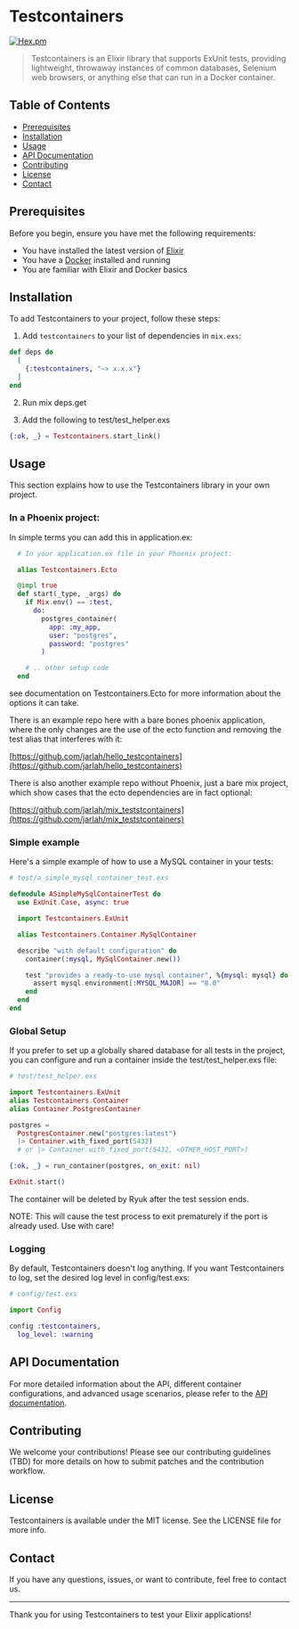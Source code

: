 # Testcontainers

[![Hex.pm](https://img.shields.io/hexpm/v/testcontainers.svg)](https://hex.pm/packages/testcontainers)

> Testcontainers is an Elixir library that supports ExUnit tests, providing lightweight, throwaway instances of common databases, Selenium web browsers, or anything else that can run in a Docker container.

## Table of Contents
- [Prerequisites](#prerequisites)
- [Installation](#installation)
- [Usage](#usage)
- [API Documentation](#api-documentation)
- [Contributing](#contributing)
- [License](#license)
- [Contact](#contact)

## Prerequisites

Before you begin, ensure you have met the following requirements:
- You have installed the latest version of [Elixir](https://elixir-lang.org/install.html)
- You have a [Docker](https://www.docker.com/products/docker-desktop) installed and running
- You are familiar with Elixir and Docker basics

## Installation

To add Testcontainers to your project, follow these steps:

1. Add `testcontainers` to your list of dependencies in `mix.exs`:

```elixir
def deps do
  [
    {:testcontainers, "~> x.x.x"}
  ]
end
```

2. Run mix deps.get

3. Add the following to test/test_helper.exs

```elixir
{:ok, _} = Testcontainers.start_link()
```

## Usage

This section explains how to use the Testcontainers library in your own project.

### In a Phoenix project:

In simple terms you can add this in application.ex:

```elixir
  # In your application.ex file in your Phoenix project:

  alias Testcontainers.Ecto

  @impl true
  def start(_type, _args) do
    if Mix.env() == :test,
      do:
        postgres_container(
          app: :my_app,
          user: "postgres",
          password: "postgres"
        )

    # .. other setup code
  end
```

see documentation on Testcontainers.Ecto for more information about the options it can take.

There is an example repo here with a bare bones phoenix application, where the only changes are the use of the ecto function and removing the test alias that interferes with it:

[https://github.com/jarlah/hello_testcontainers](https://github.com/jarlah/hello_testcontainers)

There is also another example repo without Phoenix, just a bare mix project, which show cases that the ecto dependencies are in fact optional:

[https://github.com/jarlah/mix_teststcontainers](https://github.com/jarlah/mix_teststcontainers)

### Simple example

Here's a simple example of how to use a MySQL container in your tests:

```elixir
# test/a_simple_mysql_container_test.exs

defmodule ASimpleMySqlContainerTest do
  use ExUnit.Case, async: true

  import Testcontainers.ExUnit

  alias Testcontainers.Container.MySqlContainer

  describe "with default configuration" do
    container(:mysql, MySqlContainer.new())

    test "provides a ready-to-use mysql container", %{mysql: mysql} do
      assert mysql.environment[:MYSQL_MAJOR] == "8.0"
    end
  end
end
```

### Global Setup

If you prefer to set up a globally shared database for all tests in the project, you can configure and run a container inside the test/test_helper.exs file:

```elixir
# test/test_helper.exs

import Testcontainers.ExUnit
alias Testcontainers.Container
alias Container.PostgresContainer

postgres =
  PostgresContainer.new("postgres:latest")
  |> Container.with_fixed_port(5432)
  # or |> Container.with_fixed_port(5432, <OTHER_HOST_PORT>) 

{:ok, _} = run_container(postgres, on_exit: nil)

ExUnit.start()
```

The container will be deleted by Ryuk after the test session ends.

NOTE: This will cause the test process to exit prematurely if the port is already used. Use with care!

### Logging

By default, Testcontainers doesn't log anything. If you want Testcontainers to log, set the desired log level in config/test.exs:

```elixir
# config/test.exs

import Config 

config :testcontainers,
  log_level: :warning
```

## API Documentation

For more detailed information about the API, different container configurations, and advanced usage scenarios, please refer to the [API documentation](https://hexdocs.pm/testcontainers/api-reference.html).

## Contributing

We welcome your contributions! Please see our contributing guidelines (TBD) for more details on how to submit patches and the contribution workflow.

## License

Testcontainers is available under the MIT license. See the LICENSE file for more info.

## Contact

If you have any questions, issues, or want to contribute, feel free to contact us.

---

Thank you for using Testcontainers to test your Elixir applications!
